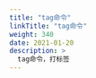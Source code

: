 ```yaml
---
title: "tag命令"
linkTitle: "tag命令"
weight: 340
date: 2021-01-20
description: >
  tag命令，打标签
---
```



